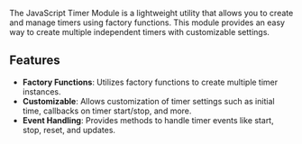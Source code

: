 The JavaScript Timer Module is a lightweight utility that allows you to create and manage timers using factory functions. This module provides an easy way to create multiple independent timers with customizable settings.

## Features

- **Factory Functions**: Utilizes factory functions to create multiple timer instances.
- **Customizable**: Allows customization of timer settings such as initial time, callbacks on timer start/stop, and more.
- **Event Handling**: Provides methods to handle timer events like start, stop, reset, and updates.
